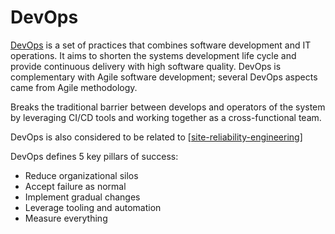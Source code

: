 # DevOps

[DevOps](https://en.wikipedia.org/wiki/DevOps) is a set of practices that combines software development and IT operations. It aims to shorten the systems development life cycle and provide continuous delivery with high software quality. DevOps is complementary with Agile software development; several DevOps aspects came from Agile methodology.

Breaks the traditional barrier between develops and operators of the system by leveraging CI/CD tools and working together as a cross-functional team.

DevOps is also considered to be related to [[site-reliability-engineering]]

DevOps defines 5 key pillars of success:

- Reduce organizational silos
- Accept failure as normal
- Implement gradual changes
- Leverage tooling and automation
- Measure everything

[//begin]: # "Autogenerated link references for markdown compatibility"
[site-reliability-engineering]: site-reliability-engineering "Site Reliability Engineering (SRE)"
[//end]: # "Autogenerated link references"
